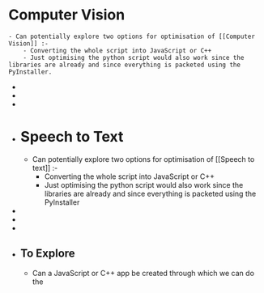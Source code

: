 # Computer Vision
	- Can potentially explore two options for optimisation of [[Computer Vision]] :-
		- Converting the whole script into JavaScript or C++
		- Just optimising the python script would also work since the libraries are already and since everything is packeted using the PyInstaller.
-
-
-
- # Speech to Text
	- Can potentially explore two options for optimisation of [[Speech to text]] :-
		- Converting the whole script into JavaScript or C++
		- Just optimising the python script would also work since the libraries are already and since everything is packeted using the PyInstaller
-
-
-
- ## To Explore
	- Can a JavaScript or C++ app be created through which we can do the